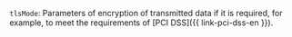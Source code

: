 `tlsMode`: Parameters of encryption of transmitted data if it is required, for example, to meet the requirements of [PCI DSS]({{ link-pci-dss-en }}).
